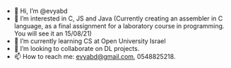 - 👋 Hi, I’m @evyabd
- 👀 I’m interested in C, JS and Java
  (Currently creating an assembler in C language, as a final assignment for a laboratory course in programming. You will see it an 15/08/21)
- 🌱 I’m currently learning CS at Open University Israel
- 💞️ I’m looking to collaborate on DL projects.
- 📫 How to reach me: evyabd@gmail.com, 0548825218.

<!---
evyabd/evyabd is a ✨ special ✨ repository because its `README.md` (this file) appears on your GitHub profile.
You can click the Preview link to take a look at your changes.
--->
